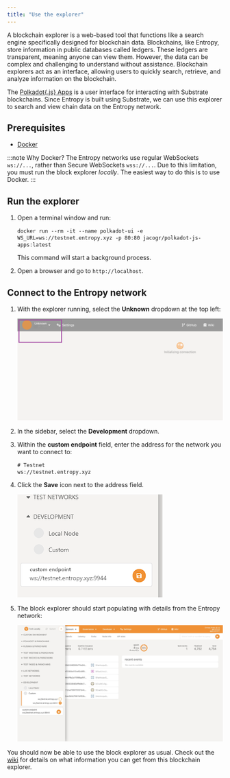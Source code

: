 ```yaml
---
title: "Use the explorer"
---
```


A blockchain explorer is a web-based tool that functions like a search engine specifically designed for blockchain data. Blockchains, like Entropy, store information in public databases called ledgers. These ledgers are transparent, meaning anyone can view them. However, the data can be complex and challenging to understand without assistance. Blockchain explorers act as an interface, allowing users to quickly search, retrieve, and analyze information on the blockchain.

The [Polkadot\{.js\} Apps](https://polkadot.js.org/apps) is a user interface for interacting with Substrate blockchains. Since Entropy is built using Substrate, we can use this explorer to search and view chain data on the Entropy network.

## Prerequisites

- [Docker](https://docker.com)

:::note Why Docker?
The Entropy networks use regular WebSockets `ws://...`, rather than Secure WebSockets `wss://...`. Due to this limitation, you must run the block explorer _locally_. The easiest way to do this is to use Docker.
:::

## Run the explorer

1. Open a terminal window and run:

   ```shell
   docker run --rm -it --name polkadot-ui -e WS_URL=ws://testnet.entropy.xyz -p 80:80 jacogr/polkadot-js-apps:latest
   ```

   This command will start a background process.

1. Open a browser and go to `http://localhost`.

## Connect to the Entropy network

1. With the explorer running, select the **Unknown** dropdown at the top left:

   ![Front-page with dropdown highlighted.](./images/front-page.png)

1. In the sidebar, select the **Development** dropdown.
1. Within the **custom endpoint** field, enter the address for the network you want to connect to:

   ```plaintext
   # Testnet
   ws://testnet.entropy.xyz
   ```

1. Click the **Save** icon next to the address field.

   ![Front-page with a populated address field.](./images/enter-testnet-address.png)

1. The block explorer should start populating with details from the Entropy network:

   ![A functioning blockchain explorer window.](./images/functioning-block-explorer.png)

You should now be able to use the block explorer as usual. Check out the [wiki](https://wiki.polkadot.network/) for details on what information you can get from this blockchain explorer.
